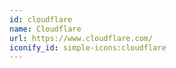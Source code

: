 ```yaml
---
id: cloudflare
name: Cloudflare
url: https://www.cloudflare.com/
iconify_id: simple-icons:cloudflare
---
```


